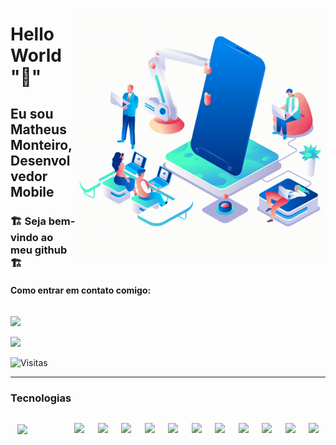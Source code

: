 <img src="./assets/Mobileapp.gif"
 min-width="400px" max-width="400px" width="400px" align="right" alt="App"
/>

# Hello World ":wave:"

## Eu sou Matheus Monteiro, Desenvolvedor Mobile

### :building_construction: Seja bem-vindo ao meu github :building_construction:</br>

#### Como entrar em contato comigo:</br>

<div
style="display:flex; flex-direction: column-reverse;">
  <a href="mailto: matheus.stack.20@hotmail.com"
target="blank" alt="Outlook">
  <img src="https://img.shields.io/badge/Microsoft_Outlook-0078D4?style=for-the-badge&logo=microsoft-outlookogoColor=white"
  />
</a>

<a href="https://www.linkedin.com/in/dev-matheus-monteiro/"
target="blank" alt="LinkedIn">
  <img src="https://img.shields.io/badge/-Linkedin-1C1C1C?style=for-the-badge&logo=Linkedin&logoColor=00FFFF&link=https://www.linkedin.com/in/luccasalves/"
  />
</a>
</div>

![Visitas](https://komarev.com/ghpvc/?username=m7bug&color=orange&style=for-the-badge)

<hr
/>

### Tecnologias

<div style="display:flex; flex-wrap: wrap; justify-content: space-around; align-items:center;"
>
<img src="https://cdn.jsdelivr.net/gh/devicons/devicon/icons/android/android-original-wordmark.svg" min-width="70px" max-width="90px" width="70px"
/>

<img src="https://cdn.jsdelivr.net/gh/devicons/devicon/icons/androidstudio/androidstudio-original.svg"
min-width="70px" max-width="90px" width="70px"
/>

<img src="https://cdn.jsdelivr.net/gh/devicons/devicon/icons/kotlin/kotlin-original.svg"
min-width="70px" max-width="90px" width="70px"
/>

<img src="https://cdn.jsdelivr.net/gh/devicons/devicon/icons/nodejs/nodejs-original.svg"
min-width="70px" max-width="90px" width="70px"
/>

<img src="https://cdn.jsdelivr.net/gh/devicons/devicon/icons/swift/swift-original.svg"
min-width="70px" max-width="90px" width="70px"
/>

<img src="https://cdn.jsdelivr.net/gh/devicons/devicon/icons/typescript/typescript-original.svg"
min-width="70px" max-width="90px" width="70px"
/>

<img src="https://cdn.jsdelivr.net/gh/devicons/devicon/icons/docker/docker-original-wordmark.svg"
min-width="70px" max-width="90px" width="70px"
/>

<img src="https://cdn.jsdelivr.net/gh/devicons/devicon/icons/mysql/mysql-original-wordmark.svg"
min-width="70px" max-width="90px" width="70px"
/>

<img src="https://cdn.jsdelivr.net/gh/devicons/devicon/icons/sqlite/sqlite-original-wordmark.svg"
min-width="70px" max-width="90px" width="70px"
/>

<img src="https://cdn.jsdelivr.net/gh/devicons/devicon/icons/postgresql/postgresql-original-wordmark.svg"
min-width="70px" max-width="90px" width="70px"
/>

<img src="https://cdn.jsdelivr.net/gh/devicons/devicon/icons/dart/dart-original-wordmark.svg"
min-width="70px" max-width="90px" width="70px"
/>

<img src="https://cdn.jsdelivr.net/gh/devicons/devicon/icons/git/git-original-wordmark.svg"
min-width="70px" max-width="90px" width="70px"
/>

</div>
